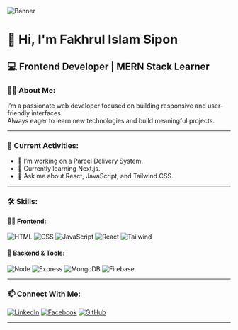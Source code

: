 ![Banner](https://i.imgur.com/YourBannerLink.jpg) <!-- নিজের banner image link বসাও -->

# 👋 Hi, I'm Fakhrul Islam Sipon

## 💻 Frontend Developer | MERN Stack Learner  

### 🙋‍♂️ About Me:
I’m a passionate web developer focused on building responsive and user-friendly interfaces.  
Always eager to learn new technologies and build meaningful projects.

---

### 🚀 Current Activities:
- 🔭 I’m working on a Parcel Delivery System.
- 🌱 Currently learning Next.js.
- 💬 Ask me about React, JavaScript, and Tailwind CSS.

---

### 🛠️ Skills:

#### 👨‍💻 Frontend:
![HTML](https://img.shields.io/badge/-HTML5-E34F26?style=flat&logo=html5&logoColor=white)
![CSS](https://img.shields.io/badge/-CSS3-1572B6?style=flat&logo=css3)
![JavaScript](https://img.shields.io/badge/-JavaScript-F7DF1E?style=flat&logo=javascript&logoColor=black)
![React](https://img.shields.io/badge/-React-61DAFB?style=flat&logo=react)
![Tailwind](https://img.shields.io/badge/-Tailwind-38B2AC?style=flat&logo=tailwindcss)

#### 🧪 Backend & Tools:
![Node](https://img.shields.io/badge/-Node.js-339933?style=flat&logo=node.js&logoColor=white)
![Express](https://img.shields.io/badge/-Express-000000?style=flat&logo=express&logoColor=white)
![MongoDB](https://img.shields.io/badge/-MongoDB-47A248?style=flat&logo=mongodb)
![Firebase](https://img.shields.io/badge/-Firebase-FFCA28?style=flat&logo=firebase)

---

### 📫 Connect With Me:
[![LinkedIn](https://img.shields.io/badge/-LinkedIn-blue?style=flat&logo=linkedin&logoColor=white)](https://www.linkedin.com/in/fakhrul-islam-sipon/)
[![Facebook](https://img.shields.io/badge/-Facebook-1877F2?style=flat&logo=facebook&logoColor=white)](https://www.facebook.com/profile.php?id=100064008810904)
[![GitHub](https://img.shields.io/badge/-GitHub-black?style=flat&logo=github&logoColor=white)](https://github.com/fakhrulislamsipon)

---

